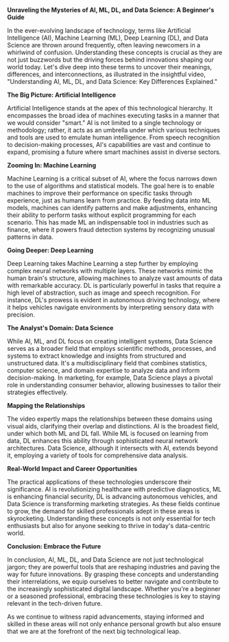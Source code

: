 **Unraveling the Mysteries of AI, ML, DL, and Data Science: A Beginner's Guide**

In the ever-evolving landscape of technology, terms like Artificial Intelligence (AI), Machine Learning (ML), Deep Learning (DL), and Data Science are thrown around frequently, often leaving newcomers in a whirlwind of confusion. Understanding these concepts is crucial as they are not just buzzwords but the driving forces behind innovations shaping our world today. Let's dive deep into these terms to uncover their meanings, differences, and interconnections, as illustrated in the insightful video, "Understanding AI, ML, DL, and Data Science: Key Differences Explained."

**The Big Picture: Artificial Intelligence**

Artificial Intelligence stands at the apex of this technological hierarchy. It encompasses the broad idea of machines executing tasks in a manner that we would consider "smart." AI is not limited to a single technology or methodology; rather, it acts as an umbrella under which various techniques and tools are used to emulate human intelligence. From speech recognition to decision-making processes, AI's capabilities are vast and continue to expand, promising a future where smart machines assist in diverse sectors.

**Zooming In: Machine Learning**

Machine Learning is a critical subset of AI, where the focus narrows down to the use of algorithms and statistical models. The goal here is to enable machines to improve their performance on specific tasks through experience, just as humans learn from practice. By feeding data into ML models, machines can identify patterns and make adjustments, enhancing their ability to perform tasks without explicit programming for each scenario. This has made ML an indispensable tool in industries such as finance, where it powers fraud detection systems by recognizing unusual patterns in data.

**Going Deeper: Deep Learning**

Deep Learning takes Machine Learning a step further by employing complex neural networks with multiple layers. These networks mimic the human brain's structure, allowing machines to analyze vast amounts of data with remarkable accuracy. DL is particularly powerful in tasks that require a high level of abstraction, such as image and speech recognition. For instance, DL's prowess is evident in autonomous driving technology, where it helps vehicles navigate environments by interpreting sensory data with precision.

**The Analyst's Domain: Data Science**

While AI, ML, and DL focus on creating intelligent systems, Data Science serves as a broader field that employs scientific methods, processes, and systems to extract knowledge and insights from structured and unstructured data. It's a multidisciplinary field that combines statistics, computer science, and domain expertise to analyze data and inform decision-making. In marketing, for example, Data Science plays a pivotal role in understanding consumer behavior, allowing businesses to tailor their strategies effectively.

**Mapping the Relationships**

The video expertly maps the relationships between these domains using visual aids, clarifying their overlap and distinctions. AI is the broadest field, under which both ML and DL fall. While ML is focused on learning from data, DL enhances this ability through sophisticated neural network architectures. Data Science, although it intersects with AI, extends beyond it, employing a variety of tools for comprehensive data analysis.

**Real-World Impact and Career Opportunities**

The practical applications of these technologies underscore their significance. AI is revolutionizing healthcare with predictive diagnostics, ML is enhancing financial security, DL is advancing autonomous vehicles, and Data Science is transforming marketing strategies. As these fields continue to grow, the demand for skilled professionals adept in these areas is skyrocketing. Understanding these concepts is not only essential for tech enthusiasts but also for anyone seeking to thrive in today's data-centric world.

**Conclusion: Embrace the Future**

In conclusion, AI, ML, DL, and Data Science are not just technological jargon; they are powerful tools that are reshaping industries and paving the way for future innovations. By grasping these concepts and understanding their interrelations, we equip ourselves to better navigate and contribute to the increasingly sophisticated digital landscape. Whether you're a beginner or a seasoned professional, embracing these technologies is key to staying relevant in the tech-driven future.

As we continue to witness rapid advancements, staying informed and skilled in these areas will not only enhance personal growth but also ensure that we are at the forefront of the next big technological leap.
